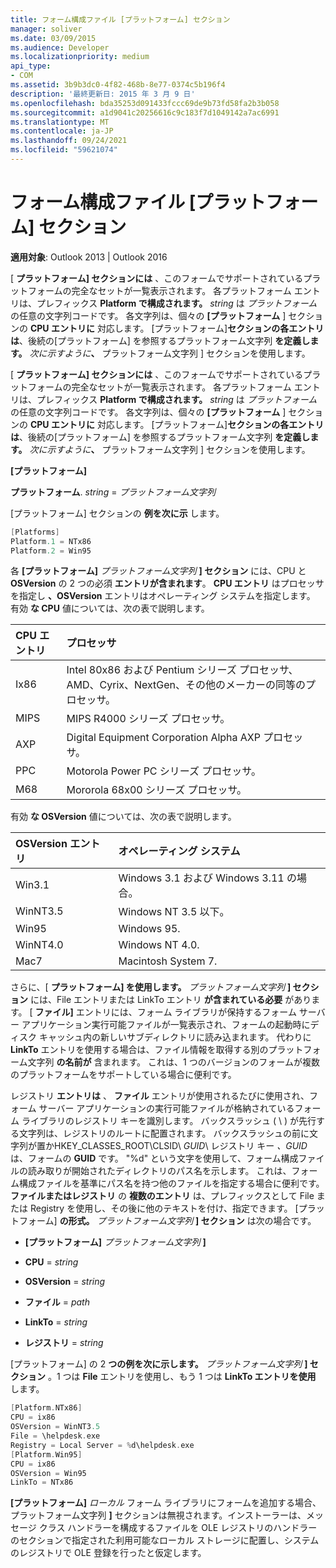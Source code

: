 ```yaml
---
title: フォーム構成ファイル [プラットフォーム] セクション
manager: soliver
ms.date: 03/09/2015
ms.audience: Developer
ms.localizationpriority: medium
api_type:
- COM
ms.assetid: 3b9b3dc0-4f82-468b-8e77-0374c5b196f4
description: '最終更新日: 2015 年 3 月 9 日'
ms.openlocfilehash: bda35253d091433fccc69de9b73fd58fa2b3b058
ms.sourcegitcommit: a1d9041c20256616c9c183f7d1049142a7ac6991
ms.translationtype: MT
ms.contentlocale: ja-JP
ms.lasthandoff: 09/24/2021
ms.locfileid: "59621074"
---
```

# <a name="form-configuration-file-platforms-section"></a>フォーム構成ファイル [プラットフォーム] セクション

**適用対象**: Outlook 2013 | Outlook 2016 
  
[ **プラットフォーム] セクションには** 、このフォームでサポートされているプラットフォームの完全なセットが一覧表示されます。 各プラットフォーム エントリは、プレフィックス **Platform で構成されます。** _string_ は  _プラットフォーム_ の任意の文字列コードです。 各文字列は、個々の **[プラットフォーム** ] セクションの **CPU エントリに** 対応します。 [プラットフォーム]**セクションの各エントリは**、後続の[プラットフォーム] を参照するプラットフォーム文字列 **を定義します。** _次に示すように_**、** プラットフォーム文字列 ] セクションを使用します。 
  
[ **プラットフォーム] セクションには** 、このフォームでサポートされているプラットフォームの完全なセットが一覧表示されます。 各プラットフォーム エントリは、プレフィックス **Platform で構成されます。** _string_ は  _プラットフォーム_ の任意の文字列コードです。 各文字列は、個々の **[プラットフォーム** ] セクションの **CPU エントリに** 対応します。 [プラットフォーム]**セクションの各エントリは**、後続の[プラットフォーム] を参照するプラットフォーム文字列 **を定義します。** _次に示すように_**、** プラットフォーム文字列 ] セクションを使用します。 
  
**[プラットフォーム]**
  
**プラットフォーム**. _string_  =  _プラットフォーム文字列_
  
[プラットフォーム] セクションの **例を次に示** します。 
  
```cpp
[Platforms]
Platform.1 = NTx86
Platform.2 = Win95

```

各 **[プラットフォーム]** _プラットフォーム文字列_ **] セクション** には、CPU と **OSVersion** の 2 つの必須 **エントリが含まれます**。 **CPU エントリ** はプロセッサを指定し **、OSVersion** エントリはオペレーティング システムを指定します。 有効 **な CPU** 値については、次の表で説明します。 
  
|**CPU エントリ**|**プロセッサ**|
|:-----|:-----|
|Ix86  <br/> |Intel 80x86 および Pentium シリーズ プロセッサ、AMD、Cyrix、NextGen、その他のメーカーの同等のプロセッサ。  <br/> |
|MIPS  <br/> |MIPS R4000 シリーズ プロセッサ。  <br/> |
|AXP  <br/> |Digital Equipment Corporation Alpha AXP プロセッサ。  <br/> |
|PPC  <br/> |Motorola Power PC シリーズ プロセッサ。  <br/> |
|M68  <br/> |Mororola 68x00 シリーズ プロセッサ。  <br/> |
   
有効 **な OSVersion** 値については、次の表で説明します。 
  
|**OSVersion エントリ**|**オペレーティング システム**|
|:-----|:-----|
|Win3.1  <br/> |Windows 3.1 および Windows 3.11 の場合。  <br/> |
|WinNT3.5  <br/> |Windows NT 3.5 以下。  <br/> |
|Win95  <br/> |Windows 95.  <br/> |
|WinNT4.0  <br/> |Windows NT 4.0.  <br/> |
|Mac7  <br/> |Macintosh System 7.  <br/> |
   
さらに、[ **プラットフォーム] を使用します。** _プラットフォーム文字列_ **] セクション** には、File エントリまたは LinkTo エントリ **が含まれている必要** があります。 [ **ファイル]** エントリには、フォーム ライブラリが保持するフォーム サーバー アプリケーション実行可能ファイルが一覧表示され、フォームの起動時にディスク キャッシュ内の新しいサブディレクトリに読み込まれます。 代わりに **LinkTo** エントリを使用する場合は、ファイル情報を取得する別のプラットフォーム文字列 **の名前が** 含まれます。 これは、1 つのバージョンのフォームが複数のプラットフォームをサポートしている場合に便利です。 
  
レジストリ **エントリは** 、 **ファイル** エントリが使用されるたびに使用され、フォーム サーバー アプリケーションの実行可能ファイルが格納されているフォーム ライブラリのレジストリ キーを識別します。 バックスラッシュ ( \ ) が先行する文字列は、レジストリのルートに配置されます。 バックスラッシュの前に文字列が置かHKEY_CLASSES_ROOT\CLSID\  _GUID_\ レジストリ キー  _、GUID_ は、フォームの **GUID** です。 "%d" という文字を使用して、フォーム構成ファイルの読み取りが開始されたディレクトリのパス名を示します。 これは、フォーム構成ファイルを基準にパス名を持つ他のファイルを指定する場合に便利です。 **ファイルまたはレジストリ** の **複数のエントリ** は、プレフィックスとして File または Registry を使用し、その後に他のテキストを付け、指定できます。 [プラットフォーム] **の形式。** _プラットフォーム文字列_ **] セクション** は次の場合です。 
  
- **[プラットフォーム]** _プラットフォーム文字列_ **]**
    
- **CPU**  =  _string_
    
- **OSVersion**  =  _string_
    
- **ファイル**  =  _path_
    
- **LinkTo**  =  _string_
    
- **レジストリ**  =  _string_
  
[プラットフォーム] の 2 **つの例を次に示します。** _プラットフォーム文字列_ **] セクション** 。1 つは **File** エントリを使用し、もう 1 つは **LinkTo エントリを使用** します。 
  
```cpp
[Platform.NTx86]
CPU = ix86
OSVersion = WinNT3.5
File = \helpdesk.exe
Registry = Local Server = %d\helpdesk.exe
[Platform.Win95]
CPU = ix86
OSVersion = Win95
LinkTo = NTx86

```

**[プラットフォーム]** _ローカル_ フォーム ライブラリにフォームを追加する場合、プラットフォーム文字列 **]** セクションは無視されます。インストーラーは、メッセージ クラス ハンドラーを構成するファイルを OLE レジストリのハンドラーのセクションで指定された利用可能なローカル ストレージに配置し、システムのレジストリで OLE 登録を行ったと仮定します。 
  

